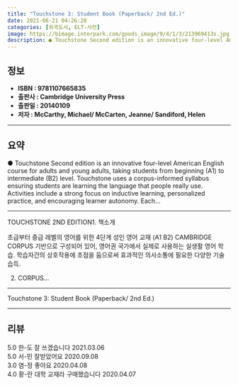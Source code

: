 ```yaml
---
title: "Touchstone 3: Student Book (Paperback/ 2nd Ed.)"
date: 2021-06-21 04:26:28
categories: [외국도서, ELT-사전]
image: https://bimage.interpark.com/goods_image/9/4/1/3/213969413s.jpg
description: ● Touchstone Second edition is an innovative four-level American English course for adults and young adults, taking students from beginning (A1) to intermediat
---
```


## **정보**

- **ISBN : 9781107665835**
- **출판사 : Cambridge University Press**
- **출판일 : 20140109**
- **저자 : McCarthy, Michael/ McCarten, Jeanne/ Sandiford, Helen**

------



## **요약**

●  Touchstone Second edition is an innovative four-level American English course for adults and young adults, taking students from beginning (A1) to intermediate (B2) level. Touchstone uses a corpus-informed syllabus ensuring students are learning the language that people really use. Activities include a strong focus on inductive learning, personalized practice, and encouraging learner autonomy. Each...

------

TOUCHSTONE 2ND EDITION1. 책소개

초급부터 중급 레벨의 영어를 위한 4단계 성인 영어 교재 (A1  B2)
CAMBRIDGE CORPUS 기반으로 구성되어 있어, 영어권 국가에서 실제로 사용하는 실생활 영어 학습.
학습자간의 상호작용에 초점을 둠으로써 효과적인 의사소통에 필요한 다양한 기술 습득. 

2. CORPUS... 

------


Touchstone 3: Student Book (Paperback/ 2nd Ed.) 

------


## **리뷰** 

5.0 한-도 잘 쓰겠습니다  2021.03.06 <br/>5.0 서-민 잘받았어요 2020.09.08 <br/>3.0 염-정 좋아요 2020.04.08 <br/>4.0 황-란 대학 교재라 구매했습니다 2020.04.07 <br/>